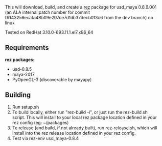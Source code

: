 This will download, build, and create a [rez](http://nerdvegas.github.io/rez/) package for usd_maya 0.8.6.001 (an ALA internal patch number for commit f6143256ecafa48b09e207ce7d1db37decb013c6 from the dev branch) on linux

Tested on RedHat 3.10.0-693.11.1.el7.x86_64

## Requirements

**rez packages:**

 - usd-0.8.5
 - maya-2017
 - PyOpenGL-3 (discoverable by mayapy)

## Building

 1. Run setup.sh
 2. To build locally, either run "rez-build -i", or just run the rez-build.sh script.  This will install to your local rez package location defined in your rez config (eg: ~/packages)
 3. To release (and build, if not already built), run rez-release.sh, which will install into the rez release location defined in your rez config.
 4. Test via rez-env usd_maya-0.8.4
